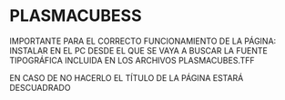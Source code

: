 # PLASMACUBESS
IMPORTANTE PARA EL CORRECTO FUNCIONAMIENTO DE LA PÁGINA:
INSTALAR EN EL PC DESDE EL QUE SE VAYA A BUSCAR LA FUENTE TIPOGRÁFICA INCLUIDA EN LOS ARCHIVOS PLASMACUBES.TFF

EN CASO DE NO HACERLO EL TÍTULO DE LA PÁGINA ESTARÁ DESCUADRADO
